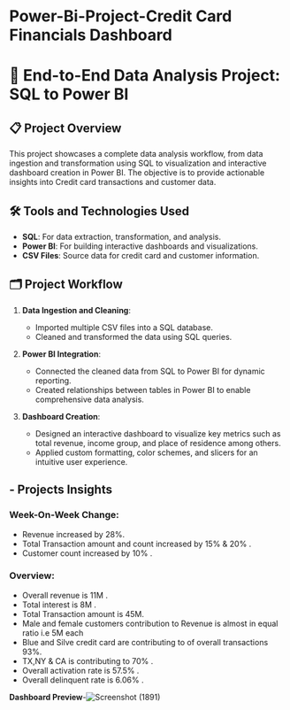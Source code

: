 # Power-Bi-Project-Credit Card Financials Dashboard 

# 💼 End-to-End Data Analysis Project: SQL to Power BI

## 📋 Project Overview

This project showcases a complete data analysis workflow, from data ingestion and transformation using SQL to visualization and interactive dashboard creation in Power BI. The objective is to provide actionable insights into Credit card transactions and customer data.



## 🛠️ Tools and Technologies Used
- **SQL**: For data extraction, transformation, and analysis.
- **Power BI**: For building interactive dashboards and visualizations.
- **CSV Files**: Source data for credit card and customer information.



## 🗂️ Project Workflow

1. **Data Ingestion and Cleaning**:
   - Imported multiple CSV files into a SQL database.
   - Cleaned and transformed the data using SQL queries.

2. **Power BI Integration**:
   - Connected the cleaned data from SQL to Power BI for dynamic reporting.
   - Created relationships between tables in Power BI to enable comprehensive data analysis.

3. **Dashboard Creation**:
   - Designed an interactive dashboard to visualize key metrics such as total revenue, income group, and place of residence among others.
   - Applied custom formatting, color schemes, and slicers for an intuitive user experience.
  
 ##  - Projects Insights
### **Week-On-Week Change**:
- Revenue increased by 28%.
- Total Transaction amount and count increased by 15% &  20% .
- Customer count increased by  10% .

### **Overview**:
* Overall revenue is 11M .
* Total interest is 8M  .
* Total Transaction amount is  45M.
* Male and female customers  contribution to Revenue is almost in equal  ratio i.e 5M each
* Blue and Silve credit card are contributing to of overall transactions  93%.
* TX,NY & CA is contributing to 70% .
* Overall activation rate is   57.5% .
* Overall delinquent rate is  6.06% .

**Dashboard Preview**-![Screenshot (1891)](https://github.com/user-attachments/assets/51b4f11b-9b27-4a17-85e2-47cef595a74b)





